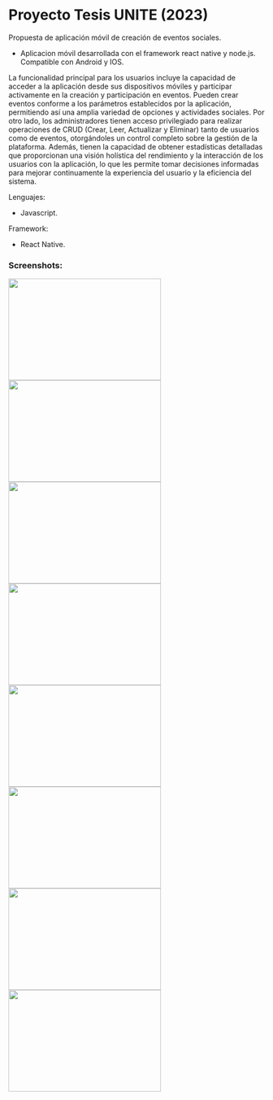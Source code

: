 # Proyecto Tesis UNITE (2023)
 
Propuesta de aplicación móvil de creación de eventos sociales.

- Aplicacion móvil desarrollada con el framework react native y node.js. Compatible con Android y IOS.

La funcionalidad principal para los usuarios incluye la capacidad de acceder a la aplicación desde sus dispositivos móviles y participar 
activamente en la creación y participación en eventos. Pueden crear eventos conforme a los parámetros establecidos por la aplicación, permitiendo
así una amplia variedad de opciones y actividades sociales. Por otro lado, los administradores tienen acceso privilegiado para realizar 
operaciones de CRUD (Crear, Leer, Actualizar y Eliminar) tanto de usuarios como de eventos, otorgándoles un control completo sobre la gestión de la plataforma.
Además, tienen la capacidad de obtener estadísticas detalladas que proporcionan una visión holística del rendimiento y la interacción de los usuarios con la aplicación,
lo que les permite tomar decisiones informadas para mejorar continuamente la experiencia del usuario y la eficiencia del sistema.

Lenguajes: 
- Javascript.

Framework: 
- React Native.

### Screenshots:

<img src="https://github.com/sroachc/Proyecto-Tesis/assets/71527904/d95f77fb-aacb-4df1-bc3e-79c85d04be66" width="300" height="200">
<img src="https://github.com/sroachc/Proyecto-Tesis/assets/71527904/372b6c43-964f-4dba-a69d-d545160b7607" width="300" height="200">
<img src="https://github.com/sroachc/Proyecto-Tesis/assets/71527904/c3869532-fb99-4e4d-986d-13809d562509" width="300" height="200">
<img src="https://github.com/sroachc/Proyecto-Tesis/assets/71527904/9c1b9eab-8170-4866-84b6-cf7a7f748da2" width="300" height="200">
<img src="https://github.com/sroachc/Proyecto-Tesis/assets/71527904/c756354e-42e4-47e2-a85b-f743a43d6c7d" width="300" height="200">
<img src="https://github.com/sroachc/Proyecto-Tesis/assets/71527904/ed5fe36c-86a9-44e9-bce4-eea959cdaf6b" width="300" height="200">
<img src="https://github.com/sroachc/Proyecto-Tesis/assets/71527904/f8ce4d28-2880-472e-9f43-4e4058b312cf" width="300" height="200">
<img src="https://github.com/sroachc/Proyecto-Tesis/assets/71527904/11039eee-cc56-4344-886d-3c8db815276c" width="300" height="200">
